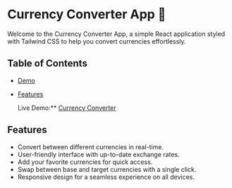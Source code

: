 # Currency Converter App 🤑

Welcome to the Currency Converter App, a simple React application styled with Tailwind CSS to help you convert currencies effortlessly.

## Table of Contents
- [Demo](#demo)
- [Features](#features)


  Live Demo:** [Currency Converter]('https://simran-portfoloio-currencyconverter.netlify.app/')

## Features
- Convert between different currencies in real-time.
- User-friendly interface with up-to-date exchange rates.
- Add your favorite currencies for quick access.
- Swap between base and target currencies with a single click.
- Responsive design for a seamless experience on all devices.
